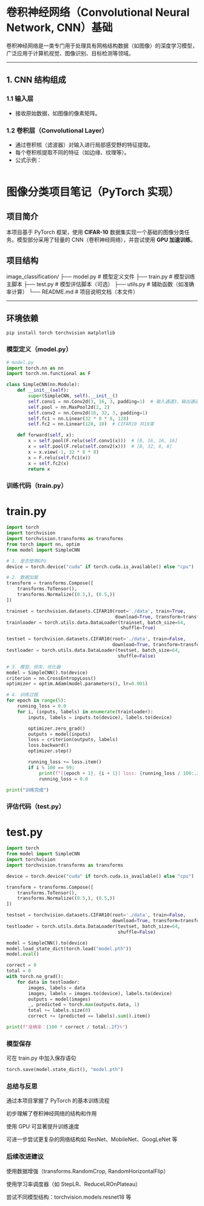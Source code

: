 # 卷积神经网络（Convolutional Neural Network, CNN）基础

卷积神经网络是一类专门用于处理具有网格结构数据（如图像）的深度学习模型，广泛应用于计算机视觉、图像识别、目标检测等领域。

---

## 1. CNN 结构组成

### 1.1 输入层
- 接收原始数据，如图像的像素矩阵。

### 1.2 卷积层（Convolutional Layer）
- 通过卷积核（滤波器）对输入进行局部感受野的特征提取。
- 每个卷积核提取不同的特征（如边缘、纹理等）。
- 公式示例：

```python
```


# 图像分类项目笔记（PyTorch 实现）

## 项目简介

本项目基于 PyTorch 框架，使用 **CIFAR-10** 数据集实现一个基础的图像分类任务。模型部分采用了轻量的 CNN（卷积神经网络），并尝试使用 **GPU 加速训练**。

## 项目结构

image_classification/
├── model.py # 模型定义文件
├── train.py # 模型训练主脚本
├── test.py # 模型评估脚本（可选）
├── utils.py # 辅助函数（如准确率计算）
└── README.md # 项目说明文档（本文件）

---

## 环境依赖

```bash
pip install torch torchvision matplotlib
```

### 模型定义（model.py）

```python
# model.py
import torch.nn as nn
import torch.nn.functional as F

class SimpleCNN(nn.Module):
    def __init__(self):
        super(SimpleCNN, self).__init__()
        self.conv1 = nn.Conv2d(3, 16, 3, padding=1)  # 输入通道3，输出通道16，3x3卷积
        self.pool = nn.MaxPool2d(2, 2)
        self.conv2 = nn.Conv2d(16, 32, 3, padding=1)
        self.fc1 = nn.Linear(32 * 8 * 8, 128)
        self.fc2 = nn.Linear(128, 10)  # CIFAR10 共10类

    def forward(self, x):
        x = self.pool(F.relu(self.conv1(x)))  # [B, 16, 16, 16]
        x = self.pool(F.relu(self.conv2(x)))  # [B, 32, 8, 8]
        x = x.view(-1, 32 * 8 * 8)
        x = F.relu(self.fc1(x))
        x = self.fc2(x)
        return x
```

### 训练代码（train.py）
# train.py

```python
import torch
import torchvision
import torchvision.transforms as transforms
from torch import nn, optim
from model import SimpleCNN

# 1. 是否使用GPU
device = torch.device("cuda" if torch.cuda.is_available() else "cpu")

# 2. 数据加载
transform = transforms.Compose([
    transforms.ToTensor(),
    transforms.Normalize((0.5,), (0.5,))
])

trainset = torchvision.datasets.CIFAR10(root='./data', train=True,
                                        download=True, transform=transform)
trainloader = torch.utils.data.DataLoader(trainset, batch_size=64,
                                          shuffle=True)

testset = torchvision.datasets.CIFAR10(root='./data', train=False,
                                       download=True, transform=transform)
testloader = torch.utils.data.DataLoader(testset, batch_size=64,
                                         shuffle=False)

# 3. 模型、损失、优化器
model = SimpleCNN().to(device)
criterion = nn.CrossEntropyLoss()
optimizer = optim.Adam(model.parameters(), lr=0.001)

# 4. 训练过程
for epoch in range(5):
    running_loss = 0.0
    for i, (inputs, labels) in enumerate(trainloader):
        inputs, labels = inputs.to(device), labels.to(device)

        optimizer.zero_grad()
        outputs = model(inputs)
        loss = criterion(outputs, labels)
        loss.backward()
        optimizer.step()

        running_loss += loss.item()
        if i % 100 == 99:
            print(f"[{epoch + 1}, {i + 1}] loss: {running_loss / 100:.3f}")
            running_loss = 0.0

print("训练完成")
```

### 评估代码（test.py）
# test.py
```python
import torch
from model import SimpleCNN
import torchvision
import torchvision.transforms as transforms

device = torch.device("cuda" if torch.cuda.is_available() else "cpu")

transform = transforms.Compose([
    transforms.ToTensor(),
    transforms.Normalize((0.5,), (0.5,))
])

testset = torchvision.datasets.CIFAR10(root='./data', train=False,
                                       download=True, transform=transform)
testloader = torch.utils.data.DataLoader(testset, batch_size=64,
                                         shuffle=False)

model = SimpleCNN().to(device)
model.load_state_dict(torch.load("model.pth"))
model.eval()

correct = 0
total = 0
with torch.no_grad():
    for data in testloader:
        images, labels = data
        images, labels = images.to(device), labels.to(device)
        outputs = model(images)
        _, predicted = torch.max(outputs.data, 1)
        total += labels.size(0)
        correct += (predicted == labels).sum().item()

print(f"准确率：{100 * correct / total:.2f}%")
```
### 模型保存
可在 train.py 中加入保存语句

```python
torch.save(model.state_dict(), "model.pth")
```

### 总结与反思
通过本项目掌握了 PyTorch 的基本训练流程

初步理解了卷积神经网络的结构和作用

使用 GPU 可显著提升训练速度

可进一步尝试更复杂的网络结构如 ResNet、MobileNet、GoogLeNet 等

### 后续改进建议
使用数据增强（transforms.RandomCrop, RandomHorizontalFlip）

使用学习率调度器（如 StepLR、ReduceLROnPlateau）

尝试不同模型结构：torchvision.models.resnet18 等